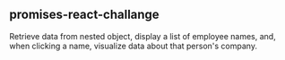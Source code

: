 ## promises-react-challange

Retrieve data from nested object, display a list of employee names, and, when clicking a name, visualize data about that person's company.
